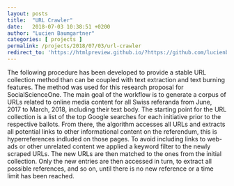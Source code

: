 ```yaml
---
layout: posts
title:  "URL Crawler"
date:   2018-07-03 10:38:51 +0200
author: "Lucien Baumgartner"
categories: [ projects ]
permalink: /projects/2018/07/03/url-crawler
redirect_to: 'https://htmlpreview.github.io/?https://github.com/lucienbaumgartner/r-helpers/blob/master/readme/text-extraction-url-crawling.html'
---
```

The following procedure has been developed to provide a stable URL collection method than can be coupled with text extraction and text burning features. The method was used for this research proposal for SocialScienceOne. The main goal of the workflow is to generate a corpus of URLs related to online media content for all Swiss referanda from June, 2017 to March, 2018, including their text body. The starting point for the URL collection is a list of the top Google searches for each initiative prior to the respective ballots. From there, the algorithm accesses all URLs and extracts all potential links to other informational content on the referendum, this is hyperreferences indluded on those pages. To avoid including links to web-ads or other unrelated content we applied a keyword filter to the newly scraped URLs. The new URLs are then matched to the ones from the initial collection. Only the new entries are then accessed in turn, to extract all possible references, and so on, until there is no new reference or a time limit has been reached.

